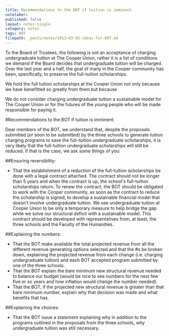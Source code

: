 ```yaml
---
title: Recommendations to the BOT if tuition is imminent
notetaker: 
published: false
layout: notes-single
category: notes
tags: BOT
filepath: _posts/notes/2013-03-03-ideas-for-BOT.md
---
```


To the Board of Trustees, the following is not an acceptance of charging undergraduate tuition at The Cooper Union, rather it is a list of conditions we demand if the Board decides that undergraduate tuition will be charged. Over the last year and a half, the goal of many in the Cooper community has been, specifically, to preserve the full-tuition scholarships. 

We hold the full tuition scholarships at the Cooper Union not only because we have benefitted so greatly from them but because 

We do not consider charging undergraduate tuition a sustainable model for The Cooper Union or for the futures of the young people who will be made responsible for paying it. 

#Recommendations to the BOT if tuition is imminent:

Dear members of the BOT,
we understand that, despite the proposals submitted (or soon to be submitted) by the three schools to generate tuition charging programs to save the full-tuition undergraduate scholarships, it is very likely that the full-tuition undergraduate scholarships will still be reduced. If that is the case, we ask some things of you:

##Ensuring reversibility:
- That the establishment of a reduction of the full-tuition scholarships be done with a legal contract attached. The contract should not be longer than 5 years and when the contract is up, the school's full-tuition scholarships return. To renew the contract, the BOT should be obligated to work with the Cooper community, as soon as the contract to reduce the scholarship is signed, to develop a sustainable financial model that doesn't involve undergraduate tuition. We see undergraduate tuition at Cooper Union to be only a temporary measure to help bridge the gap while we solve our structural deficit with a sustainable model. This contract should be developed with representatives from, at least, the three schools and the Faculty of the Humanities.

##Explaining the numbers:
- That the BOT make available the total projected revenue from all the different revenue generating options selected and that the #s be broken down, explaining the projected revenue from each change (i.e. charging undergraduate tuition) and each BOT accepted program submitted by one of the three schools. 
- That the BOT explain the bare minimum new structural revenue needed to balance our budget (would be nice to see numbers for the next few five or so years and how inflation would change the number needed). 
- That the BOT, if the projected new structural revenue is greater than that bare minimum number, explain why that decision was made and what benefits that has.

##Explaining the choices:
- That the BOT issue a statement explaining why in addition to the programs outlined in the proposals from the three schools, why undergraduate tuition was still necessary.